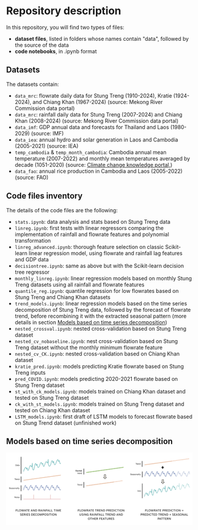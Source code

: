 # Repository description
In this repository, you will find two types of files:
- **dataset files**, listed in folders whose names contain "data", followed by the source of the data
- **code notebooks**, in .ipynb format

## Datasets
The datasets contain:
- `data_mrc`: flowrate daily data for Stung Treng (1910-2024), Kratie (1924-2024), and Chiang Khan (1967-2024) (source: Mekong River Commission data portal)
- `data_mrc`: rainfall daily data for Stung Treng (2007-2024) and Chiang Khan (2008-2024) (source: Mekong River Commission data portal)
- `data_imf`: GDP annual data and forecasts for Thailand and Laos (1980-2029) (source: IMF)
- `data_iea`: annual hydro and solar generation in Laos and Cambodia (2005-2021) (source: IEA)
- `temp_cambodia` & `temp_month_cambodia`: Cambodia annual mean temperature (2007-2022) and monthly mean temperatures averaged by decade (1051-2020) (source: [Climate change knowledge portal,](https://climateknowledgeportal.worldbank.org/country/cambodia/trends-variability-historical))
- `data_fao`: annual rice production in Cambodia and Laos (2005-2022) (source: FAO)

## Code files inventory

The details of the code files are the following:
- `stats.ipynb`: data analysis and stats based on Stung Treng data
- `linreg.ipynb`: first tests with linear regressors comparing the implementation of rainfall and flowrate features and polynomial transformation
- `linreg_advanced.ipynb`: thorough feature selection on classic Scikit-learn linear regression model, using flowrate and rainfall lag features and GDP data
- `decisiontree.ipynb`: same as above but with the Scikit-learn decision tree regressor
- `monthly_linreg.ipynb`: linear regression models based on monthly Stung Treng datasets using all rainfall and flowrate features
- `quantile_reg.ipynb`: quantile regression for low flowrates based on Stung Treng and Chiang Khan datasets
- `trend_models.ipynb`: linear regression models based on the time series decomposition of Stung Treng data, followed by the forecast of flowrate trend, before recombining it with the extracted seasonal pattern (more details in section [Models based on time series decomposition](#models-based-on-time-series-decomposition))
- `nested_crossval.ipynb`: nested cross-validation based on Stung Treng dataset
- `nested_cv_nobaseline.ipynb`: nest cross-validation based on Stung Treng dataset without the monthly minimum flowrate feature
- `nested_cv_CK.ipynb`: nested cross-validation based on Chiang Khan dataset
- `kratie_pred.ipynb`: models predicting Kratie flowrate based on Stung Treng inputs
- `pred_COVID.ipynb`: models predicting 2020-2021 flowrate based on Stung Treng dataset
- `st_with_ck_models.ipynb`: models trained on Chiang Khan dataset and tested on Stung Treng dataset
- `ck_with_st_models.ipynb`: models trained on Stung Treng dataset and tested on Chiang Khan dataset
- `LSTM_models.ipynb`: first draft of LSTM models to forecast flowrate based on Stung Trend dataset (unfinished work)

## Models based on time series decomposition
![General methodology for models using the time series decomposition approach](images/method_timeseries.png)
